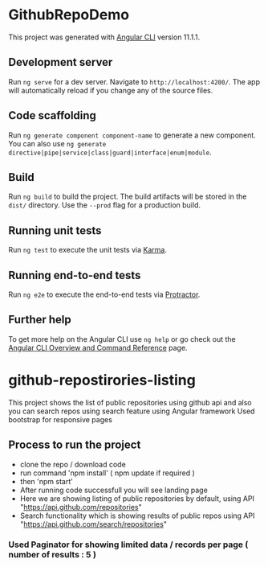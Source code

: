 # GithubRepoDemo

This project was generated with [Angular CLI](https://github.com/angular/angular-cli) version 11.1.1.

## Development server

Run `ng serve` for a dev server. Navigate to `http://localhost:4200/`. The app will automatically reload if you change any of the source files.

## Code scaffolding

Run `ng generate component component-name` to generate a new component. You can also use `ng generate directive|pipe|service|class|guard|interface|enum|module`.

## Build

Run `ng build` to build the project. The build artifacts will be stored in the `dist/` directory. Use the `--prod` flag for a production build.

## Running unit tests

Run `ng test` to execute the unit tests via [Karma](https://karma-runner.github.io).

## Running end-to-end tests

Run `ng e2e` to execute the end-to-end tests via [Protractor](http://www.protractortest.org/).

## Further help

To get more help on the Angular CLI use `ng help` or go check out the [Angular CLI Overview and Command Reference](https://angular.io/cli) page.
# github-repostirories-listing
This project shows the list of public repositories using github api and also you can search repos using search feature using Angular framework
Used bootstrap for responsive pages

## Process to run the project
* clone the repo / download code <br>
* run command 'npm install' ( npm update if required ) <br>
* then 'npm start' <br>
* After running code successfull you will see landing page <br>
* Here we are showing listing of public repositories by default, using API "https://api.github.com/repositories" 
* Search functionality which is showing results of public repos using API "https://api.github.com/search/repositories"

### Used Paginator for showing limited data / records per page ( number of results : 5 )
